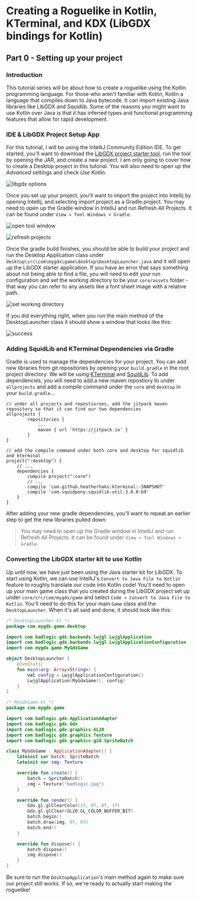 # Creating a Roguelike in Kotlin, KTerminal, and KDX (LibGDX bindings for Kotlin)

## Part 0 - Setting up your project

### Introduction
This tutorial series will be about how to create a roguelike using the Kotlin programming language.
For those who aren't familiar with Kotlin, Kotlin a language that compiles down
to Java bytecode. It can import existing Java libraries like LibGDX and Squidlib.
Some of the reasons you might want to use Kotlin over Java is that it has inferred
types and functional programming features that allow for rapid development.

### IDE & LibGDX Project Setup App
For this tutorial, I will be using the IntelliJ Community Edition IDE.
To get started, you'll want to download the [LibGDX project starter tool](https://libgdx.badlogicgames.com/download.html), run the
tool by opening the JAR, and create a new project. I am only going to cover how to create a Desktop project in this tutorial. 
You will also need to open up the *Advanced* settings and check *Use Kotlin*. 

<!-- Show screenshot of libgdx set up options -->
![libgdx options](images/libgdxSetupConfig.png)

Once you set up your project, you'll want to import the project into Intellij by opening Intellij,
and selecting import project as a Gradle project. You may need to open up the Gradle window in IntelliJ and run Refresh All Projects. It
can be found under `View > Tool Windows > Gradle`.  

![open tool window](images/openGradleToolWindow.png)

![refresh projects](images/refreshGradleProjects.png)

Once the gradle build finishes, you should be able to build your project and run the Desktop Application
class under `desktop\src\com\mygdx\game\desktop\DesktopLauncher.java` and it will open up the LibGDX starter application. If you have
an error that says something about not being able to find a file, you will need to edit your run configuration
and set the working directory to be your `core/assets` folder - that way you can refer to any assets like a font sheet image
with a relative path.

![set working directory](images/selectWorkingDirectory.png)

If you did everything right, when you run the main method of the DesktopLauncher class it should show a window that looks
like this:

![success](images/projectSetupWorked.png)

### Adding SquidLib and KTerminal Dependencies via Gradle
Gradle is used to manage the dependencies for your project.
You can add new libraries from git repositories by opening your `build.gradle` in the root project directory. We will be using
[KTerminal](https://github.com/heatherhaks/kterminal) and [SquidLib](https://github.com/SquidPony/SquidLib).
To add dependencies, you will need to add a new maven repostiory to under `allprojects` and add 
a compile command under the `core` and `desktop` in your `build.gradle`...


```
// under all projects and repostioroes, add the jitpack maven repository so that it can find our two dependencies
allprojects {
        repositories {
            ...
            maven { url 'https://jitpack.io' }
        }
}
```

```
// add the compile command under both core and desktop for squidlib and kterminal
project(":desktop") {
    // ...
    dependencies {
        compile project(":core")
        // ...
        compile 'com.github.heatherhaks:kterminal:-SNAPSHOT'
        compile 'com.squidpony:squidlib-util:3.0.0-b9'
    }
}
```

After adding your new gradle dependencies, you'll want to repeat an earlier step to get the new libraries pulled down:
> You may need to open up the Gradle window in IntelliJ and run Refresh All Projects. It
  can be found under `View > Tool Windows > Gradle`.

### Converting the LibGDX starter kit to use Kotlin
Up until now, we have just been using the Java starter kit for LibGDX. To start using Kotlin, we can use IntelliJ's 
`Convert to Java File to Kotlin` feature to roughly translate our code into Kotlin code! You'll need to open up your
main game class that you created during the LibGDX project set up under `core/src/com/mygdx/game` and select `Code > Convert to Java File to Kotlin`.
You'll need to do this for your main `Game` class and the `DesktopLauncher`. When it's all said and done, it should look like this:

```kotlin
/* DesktopLauncher.kt */
package com.mygdx.game.desktop

import com.badlogic.gdx.backends.lwjgl.LwjglApplication
import com.badlogic.gdx.backends.lwjgl.LwjglApplicationConfiguration
import com.mygdx.game.MyGdxGame

object DesktopLauncher {
    @JvmStatic
    fun main(arg: Array<String>) {
        val config = LwjglApplicationConfiguration()
        LwjglApplication(MyGdxGame(), config)
    }
}
```

```kotlin
/* MyGdxGame.kt */
package com.mygdx.game

import com.badlogic.gdx.ApplicationAdapter
import com.badlogic.gdx.Gdx
import com.badlogic.gdx.graphics.GL20
import com.badlogic.gdx.graphics.Texture
import com.badlogic.gdx.graphics.g2d.SpriteBatch

class MyGdxGame : ApplicationAdapter() {
    lateinit var batch: SpriteBatch
    lateinit var img: Texture

    override fun create() {
        batch = SpriteBatch()
        img = Texture("badlogic.jpg")
    }

    override fun render() {
        Gdx.gl.glClearColor(1f, 0f, 0f, 1f)
        Gdx.gl.glClear(GL20.GL_COLOR_BUFFER_BIT)
        batch.begin()
        batch.draw(img, 0f, 0f)
        batch.end()
    }

    override fun dispose() {
        batch.dispose()
        img.dispose()
    }
}

```

Be sure to run the `DesktopApplication`'s main method again to make sure our project still works. If so, we're ready to actually start
making the roguelike!